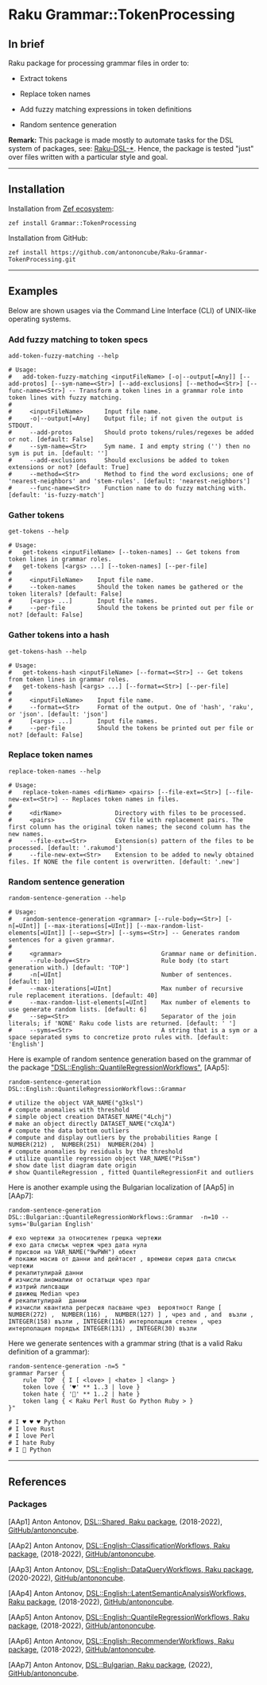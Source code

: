 # Raku Grammar::TokenProcessing

## In brief

Raku package for processing grammar files in order to:

- Extract tokens

- Replace token names

- Add fuzzy matching expressions in token definitions

- Random sentence generation

**Remark:** This package is made mostly to automate tasks for the DSL system of packages, see:
[Raku-DSL-*](https://github.com/search?q=user%3Aantononcube+Raku-DSL).
Hence, the package is tested "just" over files written with a particular style and goal.

------

## Installation

Installation from [Zef ecosystem](https://raku.land):

```
zef install Grammar::TokenProcessing
```

Installation from GitHub:

```
zef install https://github.com/antononcube/Raku-Grammar-TokenProcessing.git
```

-------

## Examples 

Below are shown usages via the Command Line Interface (CLI) of UNIX-like operating systems.


### Add fuzzy matching to token specs

```shell
add-token-fuzzy-matching --help
```
```
# Usage:
#   add-token-fuzzy-matching <inputFileName> [-o|--output[=Any]] [--add-protos] [--sym-name=<Str>] [--add-exclusions] [--method=<Str>] [--func-name=<Str>] -- Transform a token lines in a grammar role into token lines with fuzzy matching.
#   
#     <inputFileName>      Input file name.
#     -o|--output[=Any]    Output file; if not given the output is STDOUT.
#     --add-protos         Should proto tokens/rules/regexes be added or not. [default: False]
#     --sym-name=<Str>     Sym name. I and empty string ('') then no sym is put in. [default: '']
#     --add-exclusions     Should exclusions be added to token extensions or not? [default: True]
#     --method=<Str>       Method to find the word exclusions; one of 'nearest-neighbors' and 'stem-rules'. [default: 'nearest-neighbors']
#     --func-name=<Str>    Function name to do fuzzy matching with. [default: 'is-fuzzy-match']
```

### Gather tokens

```shell
get-tokens --help                                                                                     
```
```
# Usage:
#   get-tokens <inputFileName> [--token-names] -- Get tokens from token lines in grammar roles.
#   get-tokens [<args> ...] [--token-names] [--per-file]
#   
#     <inputFileName>    Input file name.
#     --token-names      Should the token names be gathered or the token literals? [default: False]
#     [<args> ...]       Input file names.
#     --per-file         Should the tokens be printed out per file or not? [default: False]
```

### Gather tokens into a hash

```shell
get-tokens-hash --help                                                                                     
```
```
# Usage:
#   get-tokens-hash <inputFileName> [--format=<Str>] -- Get tokens from token lines in grammar roles.
#   get-tokens-hash [<args> ...] [--format=<Str>] [--per-file]
#   
#     <inputFileName>    Input file name.
#     --format=<Str>     Format of the output. One of 'hash', 'raku', or 'json'. [default: 'json']
#     [<args> ...]       Input file names.
#     --per-file         Should the tokens be printed out per file or not? [default: False]
```

### Replace token names

```shell
replace-token-names --help                                                                                     
```
```
# Usage:
#   replace-token-names <dirName> <pairs> [--file-ext=<Str>] [--file-new-ext=<Str>] -- Replaces token names in files.
#   
#     <dirName>               Directory with files to be processed.
#     <pairs>                 CSV file with replacement pairs. The first column has the original token names; the second column has the new names.
#     --file-ext=<Str>        Extension(s) pattern of the files to be processed. [default: '.rakumod']
#     --file-new-ext=<Str>    Extension to be added to newly obtained files. If NONE the file content is overwritten. [default: '.new']
```

### Random sentence generation

```shell
random-sentence-generation --help
```
```
# Usage:
#   random-sentence-generation <grammar> [--rule-body=<Str>] [-n[=UInt]] [--max-iterations[=UInt]] [--max-random-list-elements[=UInt]] [--sep=<Str>] [--syms=<Str>] -- Generates random sentences for a given grammar.
#   
#     <grammar>                            Grammar name or definition.
#     --rule-body=<Str>                    Rule body (to start generation with.) [default: 'TOP']
#     -n[=UInt]                            Number of sentences. [default: 10]
#     --max-iterations[=UInt]              Max number of recursive rule replacement iterations. [default: 40]
#     --max-random-list-elements[=UInt]    Max number of elements to use generate random lists. [default: 6]
#     --sep=<Str>                          Separator of the join literals; if 'NONE' Raku code lists are returned. [default: ' ']
#     --syms=<Str>                         A string that is a sym or a space separated syms to concretize proto rules with. [default: 'English']
```

Here is example of random sentence generation based on the grammar of the package 
["DSL::English::QuantileRegressionWorkflows"](https://raku.land/zef:antononcube/DSL::English::QuantileRegressionWorkflows), [AAp5]:

```shell
random-sentence-generation DSL::English::QuantileRegressionWorkflows::Grammar
```
```
# utilize the object VAR_NAME("g3ksl")
# compute anomalies with threshold
# simple object creation DATASET_NAME("4Lchj")
# make an object directly DATASET_NAME("cXqJA")
# compute the data bottom outliers
# compute and display outliers by the probabilities Range [  NUMBER(212) ,  NUMBER(251)  NUMBER(204) ]
# compute anomalies by residuals by the threshold
# utilize quantile regression object VAR_NAME("PiSsm")
# show date list diagram date origin
# show QuantileRegression , fitted QuantileRegressionFit and outliers
```

Here is another example using the Bulgarian localization of [AAp5] in [AAp7]:

```shell
random-sentence-generation DSL::Bulgarian::QuantileRegressionWorkflows::Grammar  -n=10 --syms='Bulgarian English'
```
```
# ехо чертежи за относителен грешка чертежи
# ехо дата списък чертеж чрез дата нула
# присвои на VAR_NAME("9wPWH") обект
# покажи масив от данни and дейтасет , времеви серия дата списък чертежи
# рекапитулирай данни
# изчисли аномалии от остатъци чрез праг
# изтрий липсващи
# движещ Median чрез
# рекапитулирай  данни
# изчисли квантила регресия пасване чрез  вероятност Range [  NUMBER(272) ,  NUMBER(116) ,  NUMBER(127) ] , чрез and , and  възли , INTEGER(158) възли , INTEGER(116) интерполация степен , чрез интерполация порядък INTEGER(131) , INTEGER(30) възли
```

Here we generate sentences with a grammar string (that is a valid Raku definition of a grammar):

```shell
random-sentence-generation -n=5 "
grammar Parser {
    rule  TOP  { I [ <love> | <hate> ] <lang> }
    token love { '♥' ** 1..3 | love }
    token hate { '🖕' ** 1..2 | hate }
    token lang { < Raku Perl Rust Go Python Ruby > }
}"
```
```
# I ♥ ♥ ♥ Python
# I love Rust
# I love Perl
# I hate Ruby
# I 🖕 Python
```


--------

## References

### Packages

[AAp1] Anton Antonov,
[DSL::Shared, Raku package](https://github.com/antononcube/Raku-DSL-Shared),
(2018-2022),
[GitHub/antononcube](https://github.com/antononcube).

[AAp2] Anton Antonov,
[DSL::English::ClassificationWorkflows, Raku package](https://github.com/antononcube/Raku-DSL-General-ClassificationWorkflows),
(2018-2022),
[GitHub/antononcube](https://github.com/antononcube).

[AAp3] Anton Antonov,
[DSL::English::DataQueryWorkflows, Raku package](https://github.com/antononcube/Raku-DSL-English-DataQueryWorkflows),
(2020-2022),
[GitHub/antononcube](https://github.com/antononcube).

[AAp4] Anton Antonov,
[DSL::English::LatentSemanticAnalysisWorkflows, Raku package](https://github.com/antononcube/Raku-DSL-General-LatentSemanticAnalysisWorkflows),
(2018-2022),
[GitHub/antononcube](https://github.com/antononcube).

[AAp5] Anton Antonov,
[DSL::English::QuantileRegressionWorkflows, Raku package](https://github.com/antononcube/Raku-DSL-General-QuantileRegressionWorkflows),
(2018-2022),
[GitHub/antononcube](https://github.com/antononcube).

[AAp6] Anton Antonov,
[DSL::English::RecommenderWorkflows, Raku package](https://github.com/antononcube/Raku-DSL-General-RecommenderWorkflows),
(2018-2022),
[GitHub/antononcube](https://github.com/antononcube).

[AAp7] Anton Antonov,
[DSL::Bulgarian, Raku package](https://github.com/antononcube/Raku-DSL-Bulgarian),
(2022),
[GitHub/antononcube](https://github.com/antononcube).
